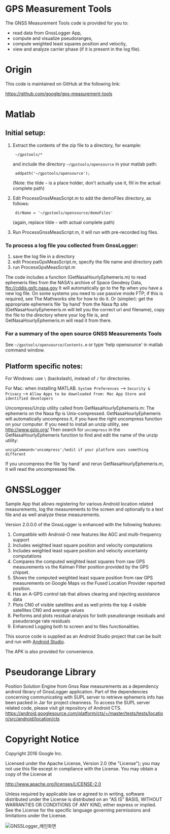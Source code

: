 # GPS Measurement Tools

The GNSS Measurement Tools code is provided for you to:

* read data from GnssLogger App,
* compute and visualize pseudoranges, 
* compute weighted least squares position and velocity,
* view and analyze carrier phase (if it is present in the log file).

# Origin

This code is maintained on GitHub at the following link:

https://github.com/google/gps-measurement-tools

# Matlab

## Initial setup:

1. Extract the contents of the zip file to a directory, for example:

        ~/gpstools/*

    and include the directory `~/gpstools/opensource` in your matlab path:

        addpath('~/gpstools/opensource');

    (Note: the tilde `~` is a place holder, don't actually use it, fill in
    the actual complete path)

2. Edit ProcessGnssMeasScript.m to add the demoFiles directory, as follows:

        dirName = '~/gpstools/opensource/demoFiles'

    (again, replace tilde `~` with actual complete path)

3. Run ProcessGnssMeasScript.m, it will run with pre-recorded log files.

### To process a log file you collected from GnssLogger:

1. save the log file in a directory
2. edit ProcessGpsMeasScript.m, specify the file name and directory path
3. run ProcessGpsMeasScript.m

The code includes a function (GetNasaHourlyEphemeris.m) to read ephemeris
files from the NASA's archive of Space Geodesy Data, ftp://cddis.gsfc.nasa.gov
It will automatically go to the ftp when you have a new log file.
On some systems you need to use passive mode FTP; if this is required, see 
The Mathworks site for how to do it.
Or (simpler): get the appropriate ephemeris file 'by hand' from the Nasa ftp 
site (GetNasaHourlyEphemeris.m will tell you the correct url and filename), 
copy the file to the directory where your log file is, 
and GetNasaHourlyEphemeris.m will read it from there.

### For a summary of the open source GNSS Measurements Tools

See `~/gpstools/opensource/Contents.m` or type 'help opensource' in matlab
command window.

## Platform specific notes:

For Windows: use `\` (backslash), instead of `/` for directories.

For Mac: when installing MATLAB. 
`System Preferences` --> `Security & Privacy` -->
`Allow Apps to be downloaded from: Mac App Store and identified developers`

Uncompress/Unzip utility called from GetNasaHourlyEphemeris.m:
The ephemeris on the Nasa ftp is Unix-compressed. GetNasaHourlyEphemeris will 
automatically uncompress it, if you have the right uncompress function on your 
computer. If you need to install an unzip utility, see http://www.gzip.org/
Then search for `uncompress` in the GetNasaHourlyEphemeris function to find and 
edit the name of the unzip utility:

    unzipCommand='uncompress';%edit if your platform uses something different 
  
If you uncompress the file 'by hand' and rerun GetNasaHourlyEphemeris.m, it will
read the uncompressed file.

# GNSSLogger

Sample App that allows registering for various Android location related measurements,
log the measurements to the screen and optionally to a text file and as well analyze these 
measurements.

Version 2.0.0.0 of the GnssLogger is enhanced with the following features:
1. Compatible with Android-O new features like AGC and multi-frequency support
2. Includes weighted least square position and velocity computations
3. Includes weighted least square position and velocity uncertainty computations
4. Compares the computed weighted least squares from raw GPS measurements vs the Kalman Filter position provided by the GPS chipset.
5. Shows the computed weighted least square position from raw GPS measurements on Google Maps vs the Fused Location Provider reported position.
6. Has an A-GPS control tab that allows clearing and injecting assistance data
7. Plots CN0 of visible satellites and as well prints the top 4 visible satellites CN0 and average values
8. Performs and plots residual analysis for both pseudorange residuals and pseudorange rate residuals
9. Enhanced Logging both to screen and to files functionalities.

This source code is supplied as an Android Studio project that can be built and run
with [Android Studio](https://developer.android.com/studio/index.html).

The APK is also provided for convenience.

# Pseudorange Library

Position Solution Engine from Gnss Raw measurements as a dependency android library of
GnssLogger application. Part of the dependencies concerning communicating with SUPL server
to retrieve ephemeris info has been packed in Jar for project cleanness. To access the SUPL server
related code, please visit git repository of Android CTS.
https://android.googlesource.com/platform/cts/+/master/tests/tests/location/src/android/location/cts

# Copyright Notice

Copyright 2016 Google Inc.

Licensed under the Apache License, Version 2.0 (the "License");
you may not use this file except in compliance with the License.
You may obtain a copy of the License at

http://www.apache.org/licenses/LICENSE-2.0

Unless required by applicable law or agreed to in writing, software
distributed under the License is distributed on an "AS IS" BASIS,
WITHOUT WARRANTIES OR CONDITIONS OF ANY KIND, either express or implied.
See the License for the specific language governing permissions and
limitations under the License.


![GNSSLogger_메인화면](https://user-images.githubusercontent.com/31871417/154209835-f02e9ee5-0f89-4886-b217-d63a1c71ac92.jpg)
